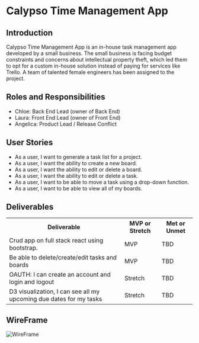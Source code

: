 <!DOCTYPE html>
<html>
<body>
    <h1>Calypso Time Management App</h1>
    <h2>Introduction</h2>
    <p>Calypso Time Management App is an in-house task management app developed by a small business. The small business is facing
        budget constraints and concerns about intellectual property theft, which led them to opt for a custom in-house solution
        instead of paying for services like Trello. A team of talented female engineers has been assigned to the
        project.</p>
    <h2>Roles and Responsibilities</h2>
    <ul>
        <li>Chloe: Back End Lead (owner of Back End)</li>
        <li>Laura: Front End Lead (owner of Front End)</li>
        <li>Angelica: Product Lead / Release Conflict</li>
    </ul>
    <h2>User Stories</h2>
    <ul>
        <li>As a user, I want to generate a task list for a project.</li>
        <li>As a user, I want the ability to create a new board.</li>
        <li>As a user, I want the ability to edit or delete a board.</li>
        <li>As a user, I want the ability to edit or delete a task.</li>
        <li>As a user, I want to be able to move a task using a drop-down function.</li>
        <li>As a user, I want to be able to view all of my boards.</li>
    </ul>
    <h2>Deliverables</h2>
    <table>
        <tr>
            <th>Deliverable</th>
            <th>MVP or Stretch</th>
            <th>Met or Unmet</th>
        </tr>
        <tr>
            <td>Crud app on full stack react using bootstrap.</td>
            <td>MVP</td>
            <td>TBD</td>
        </tr>
        <tr>
            <td>Be able to delete/create/edit tasks and boards</td>
            <td>MVP</td>
            <td>TBD</td>
        </tr>
        <tr>
            <td>OAUTH: I can create an account and login and logout</td>
            <td>Stretch</td>
            <td>TBD</td>
        </tr>
        <tr>
            <td>D3 visualization, I can see all my upcoming due dates for my tasks</td>
            <td>Stretch</td>
            <td>TBD</td>
        </tr>
    </table>
    <h2>WireFrame</h2>
    <img src="wireframe_image_url_here" alt="WireFrame">
</body>
</html>
